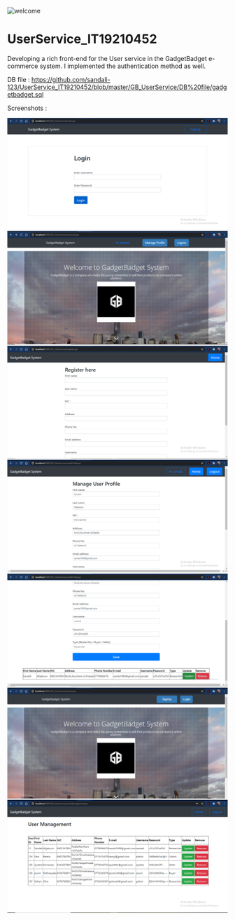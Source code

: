 ![welcome](https://user-images.githubusercontent.com/53938255/118036527-4cc88300-b38a-11eb-8d0a-075831fd899c.PNG)
# UserService_IT19210452
Developing a rich front-end for the User service in the GadgetBadget e-commerce system.
I implemented the authentication method as well.

DB file : https://github.com/sandali-123/UserService_IT19210452/blob/master/GB_UserService/DB%20file/gadgetbadget.sql


Screenshots :

<img src = "https://github.com/sandali-123/UserService_IT19210452/blob/master/GB_UserService/WebContent/img/login.PNG">
<img src = " https://github.com/sandali-123/UserService_IT19210452/blob/master/GB_UserService/WebContent/img/welcome.PNG">
<img src = "https://github.com/sandali-123/UserService_IT19210452/blob/master/GB_UserService/WebContent/img/reg.PNG ">
<img src = "https://github.com/sandali-123/UserService_IT19210452/blob/master/GB_UserService/WebContent/img/manage.PNG ">
<img src = "https://github.com/sandali-123/UserService_IT19210452/blob/master/GB_UserService/WebContent/img/manage2.PNG ">
<img src = " https://github.com/sandali-123/UserService_IT19210452/blob/master/GB_UserService/WebContent/img/home.PNG">
<img src = "https://github.com/sandali-123/UserService_IT19210452/blob/master/GB_UserService/WebContent/img/admin.PNG ">
